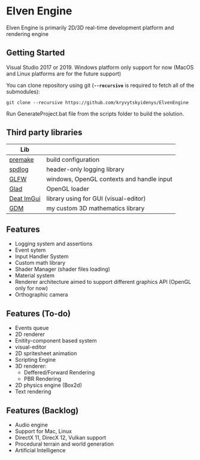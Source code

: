 # Elven Engine
Elven Engine is primarily 2D/3D real-time development platform and rendering engine

## Getting Started
Visual Studio 2017 or 2019. 
Windows platform only support for now (MacOS and Linux platforms are for the future support)

You can clone repository using git (**`--recursive`** is required to fetch all of the submodules):

`git clone --recursive https://github.com/kryvytskyidenys/ElvenEngine`

Run GenerateProject.bat file from the scripts folder to build the solution.

## Third party libraries
| Lib |  |
| ------ | ------ |
| [premake](https://github.com/premake/premake-core) | build configuration |
| [spdlog](https://github.com/gabime/spdlog) | header-only logging library |
| [GLFW](https://github.com/kryvytskyidenys/glfw) | windows, OpenGL contexts and handle input |
| [Glad](https://glad.dav1d.de/) | OpenGL loader |
| [Deat ImGui](https://github.com/kryvytskyidenys/imgui) | library using for GUI (visual-editor) |
| [GDM](https://github.com/kryvytskyidenys/gdm) | my custom 3D mathematics library |

## Features

- Logging system and assertions
- Event sytem
- Input Handler System
- Custom math library
- Shader Manager (shader files loading)
- Material system
- Renderer architecture aimed to support different graphics API (OpenGL only for now)
- Orthographic camera

## Features (To-do)
- Events queue
- 2D renderer
- Enitity-component based system
- visual-editor
- 2D spritesheet animation
- Scripting Engine
- 3D renderer:
  + Deffered/Forward Rendering
  + PBR Rendering
- 2D physics engine (Box2d)
- Text rendering

## Features (Backlog)
- Audio engine
- Support for Mac, Linux
- DirectX 11, DirecX 12, Vulkan support
- Procedural terrain and world generation
- Artificial Intelligence
